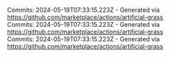 Commits: 2024-05-19T07:33:15.223Z - Generated via https://github.com/marketplace/actions/artificial-grass
<br>
Commits: 2024-05-19T07:33:15.223Z - Generated via https://github.com/marketplace/actions/artificial-grass
<br>
Commits: 2024-05-19T07:33:15.223Z - Generated via https://github.com/marketplace/actions/artificial-grass
<br>
